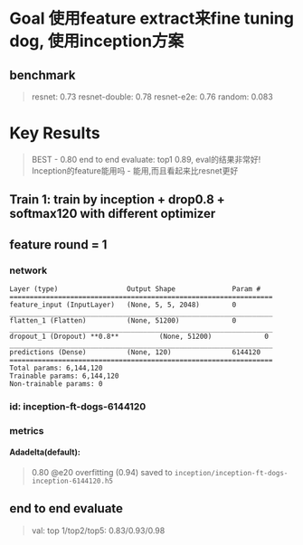 # Goal 使用feature extract来fine tuning dog, 使用inception方案

## benchmark 
> resnet: 0.73
> resnet-double: 0.78
> resnet-e2e: 0.76
> random: 0.083

# Key Results
> BEST - 0.80
> end to end evaluate: top1 0.89, eval的结果非常好!
> Inception的feature能用吗 - 能用,而且看起来比resnet更好

## Train 1: train by inception + drop0.8 + softmax120 with different optimizer
## feature round = 1
### network
```
Layer (type)                 Output Shape              Param #   
=================================================================
feature_input (InputLayer)   (None, 5, 5, 2048)        0         
_________________________________________________________________
flatten_1 (Flatten)          (None, 51200)             0         
_________________________________________________________________
dropout_1 (Dropout) **0.8**          (None, 51200)             0         
_________________________________________________________________
predictions (Dense)          (None, 120)               6144120   
=================================================================
Total params: 6,144,120
Trainable params: 6,144,120
Non-trainable params: 0
```

### id: inception-ft-dogs-6144120
### metrics
#### Adadelta(default):  
> 0.80 @e20
> overfitting (0.94)
> saved to `inception/inception-ft-dogs-inception-6144120.h5`

## end to end evaluate
> val: top 1/top2/top5: 0.83/0.93/0.98